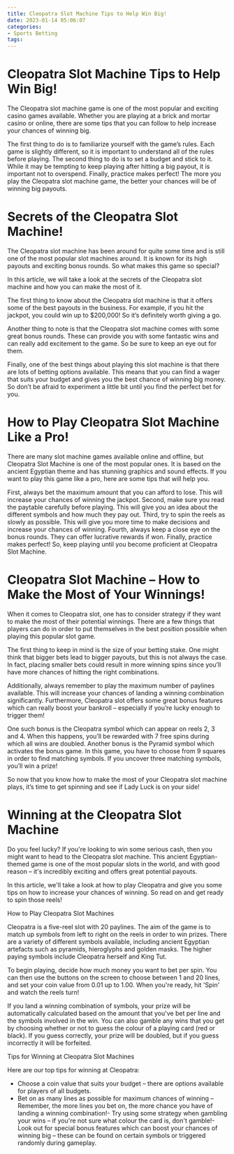 ```yaml
---
title: Cleopatra Slot Machine Tips to Help Win Big!
date: 2023-01-14 05:06:07
categories:
- Sports Betting
tags:
---
```



#  Cleopatra Slot Machine Tips to Help Win Big!

The Cleopatra slot machine game is one of the most popular and exciting casino games available. Whether you are playing at a brick and mortar casino or online, there are some tips that you can follow to help increase your chances of winning big.

The first thing to do is to familiarize yourself with the game’s rules. Each game is slightly different, so it is important to understand all of the rules before playing. The second thing to do is to set a budget and stick to it. While it may be tempting to keep playing after hitting a big payout, it is important not to overspend. Finally, practice makes perfect! The more you play the Cleopatra slot machine game, the better your chances will be of winning big payouts.

#  Secrets of the Cleopatra Slot Machine!

The Cleopatra slot machine has been around for quite some time and is still one of the most popular slot machines around. It is known for its high payouts and exciting bonus rounds. So what makes this game so special?

In this article, we will take a look at the secrets of the Cleopatra slot machine and how you can make the most of it.

The first thing to know about the Cleopatra slot machine is that it offers some of the best payouts in the business. For example, if you hit the jackpot, you could win up to $200,000! So it’s definitely worth giving a go.

Another thing to note is that the Cleopatra slot machine comes with some great bonus rounds. These can provide you with some fantastic wins and can really add excitement to the game. So be sure to keep an eye out for them.

Finally, one of the best things about playing this slot machine is that there are lots of betting options available. This means that you can find a wager that suits your budget and gives you the best chance of winning big money. So don’t be afraid to experiment a little bit until you find the perfect bet for you.

#  How to Play Cleopatra Slot Machine Like a Pro!

There are many slot machine games available online and offline, but Cleopatra Slot Machine is one of the most popular ones. It is based on the ancient Egyptian theme and has stunning graphics and sound effects. If you want to play this game like a pro, here are some tips that will help you.

First, always bet the maximum amount that you can afford to lose. This will increase your chances of winning the jackpot. Second, make sure you read the paytable carefully before playing. This will give you an idea about the different symbols and how much they pay out. Third, try to spin the reels as slowly as possible. This will give you more time to make decisions and increase your chances of winning. Fourth, always keep a close eye on the bonus rounds. They can offer lucrative rewards if won. Finally, practice makes perfect! So, keep playing until you become proficient at Cleopatra Slot Machine.

#  Cleopatra Slot Machine – How to Make the Most of Your Winnings!

When it comes to Cleopatra slot, one has to consider strategy if they want to make the most of their potential winnings. There are a few things that players can do in order to put themselves in the best position possible when playing this popular slot game.

The first thing to keep in mind is the size of your betting stake. One might think that bigger bets lead to bigger payouts, but this is not always the case. In fact, placing smaller bets could result in more winning spins since you’ll have more chances of hitting the right combinations.

Additionally, always remember to play the maximum number of paylines available. This will increase your chances of landing a winning combination significantly. Furthermore, Cleopatra slot offers some great bonus features which can really boost your bankroll – especially if you’re lucky enough to trigger them!

One such bonus is the Cleopatra symbol which can appear on reels 2, 3 and 4. When this happens, you’ll be rewarded with 7 free spins during which all wins are doubled. Another bonus is the Pyramid symbol which activates the bonus game. In this game, you have to choose from 9 squares in order to find matching symbols. If you uncover three matching symbols, you’ll win a prize!

So now that you know how to make the most of your Cleopatra slot machine plays, it’s time to get spinning and see if Lady Luck is on your side!

#  Winning at the Cleopatra Slot Machine

Do you feel lucky? If you're looking to win some serious cash, then you might want to head to the Cleopatra slot machine. This ancient Egyptian-themed game is one of the most popular slots in the world, and with good reason – it's incredibly exciting and offers great potential payouts.

In this article, we'll take a look at how to play Cleopatra and give you some tips on how to increase your chances of winning. So read on and get ready to spin those reels!

How to Play Cleopatra Slot Machines

Cleopatra is a five-reel slot with 20 paylines. The aim of the game is to match up symbols from left to right on the reels in order to win prizes. There are a variety of different symbols available, including ancient Egyptian artefacts such as pyramids, hieroglyphs and golden masks. The higher paying symbols include Cleopatra herself and King Tut.

To begin playing, decide how much money you want to bet per spin. You can then use the buttons on the screen to choose between 1 and 20 lines, and set your coin value from 0.01 up to 1.00. When you're ready, hit 'Spin' and watch the reels turn!

If you land a winning combination of symbols, your prize will be automatically calculated based on the amount that you've bet per line and the symbols involved in the win. You can also gamble any wins that you get by choosing whether or not to guess the colour of a playing card (red or black). If you guess correctly, your prize will be doubled, but if you guess incorrectly it will be forfeited.

Tips for Winning at Cleopatra Slot Machines

Here are our top tips for winning at Cleopatra:

- Choose a coin value that suits your budget – there are options available for players of all budgets.
- Bet on as many lines as possible for maximum chances of winning – Remember, the more lines you bet on, the more chance you have of landing a winning combination!- Try using some strategy when gambling your wins – if you're not sure what colour the card is, don't gamble!- Look out for special bonus features which can boost your chances of winning big – these can be found on certain symbols or triggered randomly during gameplay.